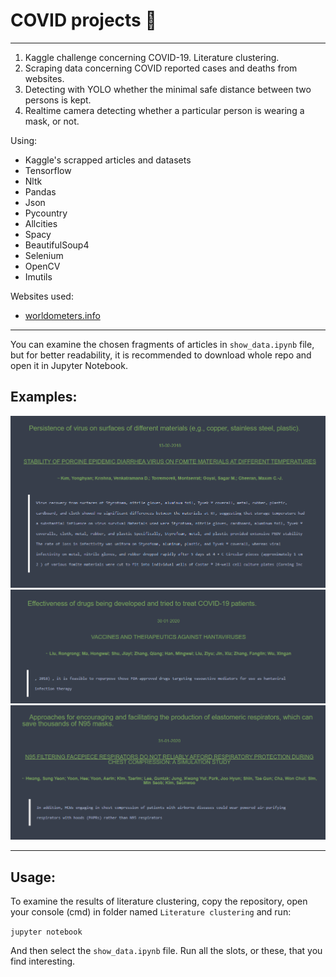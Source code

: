 # COVID projects 🦠
--------------------
1. Kaggle challenge concerning COVID-19. Literature clustering.
2. Scraping data concerning COVID reported cases and deaths from websites.
3. Detecting with YOLO whether the minimal safe distance between two persons is kept.
4. Realtime camera detecting whether a particular person is wearing a mask, or not.

Using:
- Kaggle's scrapped articles and datasets
- Tensorflow
- Nltk
- Pandas
- Json
- Pycountry
- Allcities
- Spacy
- BeautifulSoup4
- Selenium
- OpenCV
- Imutils

Websites used:
- [worldometers.info](https://www.worldometers.info/coronavirus/)


---------------------------

You can examine the chosen fragments of articles in `show_data.ipynb` file, but for better readability, it is recommended to download whole repo and open it in Jupyter Notebook.

## Examples:
<img src="Literature Clustering/images/przyklad1.png" width=700>

<img src="Literature Clustering/images/przyklad2.png"  width=700>

<img src="Literature Clustering/images/przyklad3.png"  width=700>


---------------------------

## Usage:

To examine the results of literature clustering, copy the repository, open your console (cmd) in folder named `Literature clustering` and run:

``` jupyter notebook ```

And then select the `show_data.ipynb` file. Run all the slots, or these, that you find interesting.
